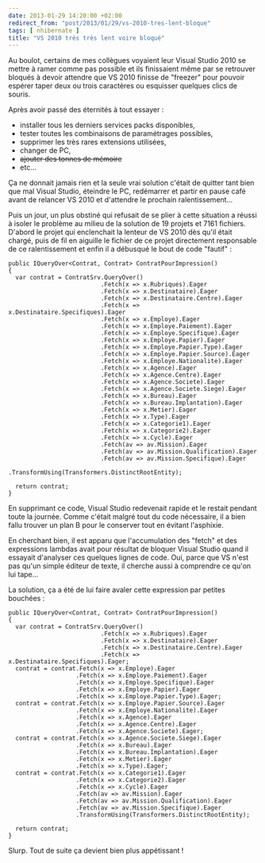 ```yaml
---
date: 2013-01-29 14:20:00 +02:00
redirect_from: "post/2013/01/29/vs-2010-tres-lent-bloque"
tags: [ nhibernate ]
title: "VS 2010 très très lent voire bloqué"
---
```


Au boulot, certains de mes collègues voyaient leur Visual Studio 2010 se
mettre à ramer comme pas possible et ils finissaient même par se retrouver
bloqués à devoir attendre que VS 2010 finisse de "freezer" pour pouvoir espérer
taper deux ou trois caractères ou esquisser quelques clics de souris.

Après avoir passé des éternités à tout essayer :

* installer tous les derniers services packs disponibles,
* tester toutes les combinaisons de paramétrages possibles,
* supprimer les très rares extensions utilisées,
* changer de PC,
* <s>ajouter des tonnes de mémoire</s>
* etc...

Ça ne donnait jamais rien et la seule vrai solution c'était de quitter tant
bien que mal Visual Studio, éteindre le PC, redémarrer et partir en pause café
avant de relancer VS 2010 et d'attendre le prochain ralentissement...

Puis un jour, un plus obstiné qui refusait de se plier à cette situation a
réussi à isoler le problème au milieu de la solution de 19 projets et 7161
fichiers. D'abord le projet qui enclenchait la lenteur de VS 2010 dès qu'il
était chargé, puis de fil en aiguille le fichier de ce projet directement
responsable de ce ralentissement et enfin il a débusqué le bout de code
"fautif" :

```
public IQueryOver<Contrat, Contrat> ContratPourImpression()
{
  var contrat = ContratSrv.QueryOver()
                          .Fetch(x => x.Rubriques).Eager
                          .Fetch(x => x.Destinataire).Eager
                          .Fetch(x => x.Destinataire.Centre).Eager
                          .Fetch(x => x.Destinataire.Specifiques).Eager
                          .Fetch(x => x.Employe).Eager
                          .Fetch(x => x.Employe.Paiement).Eager
                          .Fetch(x => x.Employe.Specifique).Eager
                          .Fetch(x => x.Employe.Papier).Eager
                          .Fetch(x => x.Employe.Papier.Type).Eager
                          .Fetch(x => x.Employe.Papier.Source).Eager
                          .Fetch(x => x.Employe.Nationalite).Eager
                          .Fetch(x => x.Agence).Eager
                          .Fetch(x => x.Agence.Centre).Eager
                          .Fetch(x => x.Agence.Societe).Eager
                          .Fetch(x => x.Agence.Societe.Siege).Eager
                          .Fetch(x => x.Bureau).Eager
                          .Fetch(x => x.Bureau.Implantation).Eager
                          .Fetch(x => x.Metier).Eager
                          .Fetch(x => x.Type).Eager
                          .Fetch(x => x.Categorie1).Eager
                          .Fetch(x => x.Categorie2).Eager
                          .Fetch(x => x.Cycle).Eager
                          .Fetch(av => av.Mission).Eager
                          .Fetch(av => av.Mission.Qualification).Eager
                          .Fetch(av => av.Mission.Specifique).Eager
                          .TransformUsing(Transformers.DistinctRootEntity);

  return contrat;
}
```

En supprimant ce code, Visual Studio redevenait rapide et le restait pendant
toute la journée. Comme c'était malgré tout du code nécessaire, il a bien fallu
trouver un plan B pour le conserver tout en évitant l'asphixie.

En cherchant bien, il est apparu que l'accumulation des "fetch" et des
expressions lambdas avait pour résultat de bloquer Visual Studio quand il
essayait d'analyser ces quelques lignes de code. Oui, parce que VS n'est pas
qu'un simple éditeur de texte, il cherche aussi à comprendre ce qu'on lui
tape...

La solution, ça a été de lui faire avaler cette expression par petites
bouchées :

```
public IQueryOver<Contrat, Contrat> ContratPourImpression()
{
  var contrat = ContratSrv.QueryOver()
                          .Fetch(x => x.Rubriques).Eager
                          .Fetch(x => x.Destinataire).Eager
                          .Fetch(x => x.Destinataire.Centre).Eager
                          .Fetch(x => x.Destinataire.Specifiques).Eager;
  contrat = contrat.Fetch(x => x.Employe).Eager
                   .Fetch(x => x.Employe.Paiement).Eager
                   .Fetch(x => x.Employe.Specifique).Eager
                   .Fetch(x => x.Employe.Papier).Eager
                   .Fetch(x => x.Employe.Papier.Type).Eager;
  contrat = contrat.Fetch(x => x.Employe.Papier.Source).Eager
                   .Fetch(x => x.Employe.Nationalite).Eager
                   .Fetch(x => x.Agence).Eager
                   .Fetch(x => x.Agence.Centre).Eager
                   .Fetch(x => x.Agence.Societe).Eager;
  contrat = contrat.Fetch(x => x.Agence.Societe.Siege).Eager
                   .Fetch(x => x.Bureau).Eager
                   .Fetch(x => x.Bureau.Implantation).Eager
                   .Fetch(x => x.Metier).Eager
                   .Fetch(x => x.Type).Eager;
  contrat = contrat.Fetch(x => x.Categorie1).Eager
                   .Fetch(x => x.Categorie2).Eager
                   .Fetch(x => x.Cycle).Eager
                   .Fetch(av => av.Mission).Eager
                   .Fetch(av => av.Mission.Qualification).Eager
                   .Fetch(av => av.Mission.Specifique).Eager
                   .TransformUsing(Transformers.DistinctRootEntity);

  return contrat;
}
```

Slurp. Tout de suite ça devient bien plus appétissant !
